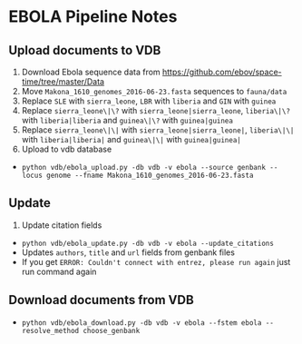 # EBOLA Pipeline Notes

## Upload documents to VDB

1. Download Ebola sequence data from https://github.com/ebov/space-time/tree/master/Data
2. Move `Makona_1610_genomes_2016-06-23.fasta` sequences to `fauna/data`
3. Replace `SLE` with `sierra_leone`, `LBR` with `liberia` and `GIN` with `guinea`
4. Replace `sierra_leone\|\?` with `sierra_leone|sierra_leone`, `liberia\|\?` with `liberia|liberia` and `guinea\|\?` with `guinea|guinea`
5. Replace `sierra_leone\|\|` with `sierra_leone|sierra_leone|`, `liberia\|\|` with `liberia|liberia|` and `guinea\|\|` with `guinea|guinea|`
6. Upload to vdb database
  * `python vdb/ebola_upload.py -db vdb -v ebola --source genbank --locus genome --fname Makona_1610_genomes_2016-06-23.fasta`

## Update

1. Update citation fields
  * `python vdb/ebola_update.py -db vdb -v ebola --update_citations`
  * Updates `authors`, `title` and `url` fields from genbank files
  * If you get `ERROR: Couldn't connect with entrez, please run again` just run command again

## Download documents from VDB
  * `python vdb/ebola_download.py -db vdb -v ebola --fstem ebola --resolve_method choose_genbank`
